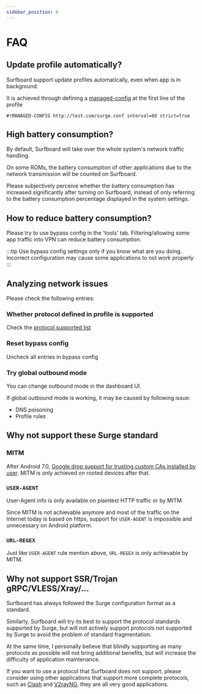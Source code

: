 ```yaml
---
sidebar_position: 6
---
```


# FAQ

## Update profile automatically?

Surfboard support update profiles automatically, even when app is in background.

It is achieved through defining a [managed-config](/docs/profile-format/managed_config) at the first line of the profile

```
#!MANAGED-CONFIG http://test.com/surge.conf interval=60 strict=true
```

## High battery consumption?

By default, Surfboard will take over the whole system's network traffic handling.

On some ROMs, the battery consumption of other applications due to the network transmission will be counted on Surfboard.

Please subjectively perceive whether the battery consumption has increased significantly after turning on Surfboard, instead of only referring to the battery consumption percentage displayed in the system settings.

## How to reduce battery consumption?

Please try to use bypass config in the 'tools' tab. Filtering/allowing some app traffic into VPN can reduce battery consumption.

:::tip
Use bypass config settings only if you know what are you doing. Incorrect configuration may cause some applications to not work properly
:::

## Analyzing network issues

Please check the following entries:

### Whether protocol defined in profile is supported

Check the [protocol supported list](/docs/profile-format/proxy)

### Reset bypass config

Uncheck all entries in bypass config

### Try global outbound mode

You can change outbound mode in the dashboard UI.

If global outbound mode is working, it may be caused by following issue:

- DNS poisoning
- Profile rules

## Why not support these Surge standard

### MITM

After Android 7.0, [Google drop support for trusting custom CAs installed by user](https://android-developers.googleblog.com/2016/07/changes-to-trusted-certificate.html). MITM is only achieved on rooted devices after that.

### `USER-AGENT`

User-Agent info is only available on plaintext HTTP traffic or by MITM. 

Since MITM is not achievable anymore and most of the traffic on the Internet today is based on https, 
support for `USER-AGENT` is impossible and unnecessary on Android platform.

### `URL-REGEX`

Just like `USER-AGENT` rule mention above, `URL-REGEX` is only achievable by MITM.

## Why not support SSR/Trojan gRPC/VLESS/Xray/...

Surfboard has always followed the Surge configuration format as a standard. 

Similarly, Surfboard will try its best to support the protocol standards supported by Surge, but will not actively support protocols not supported by Surge to avoid the problem of standard fragmentation.

At the same time, I personally believe that blindly supporting as many protocols as possible will not bring additional benefits, but will increase the difficulty of application maintenance.

If you want to use a protocol that Surfboard does not support, please consider using other applications that support more complete protocols, such as [Clash](https://github.com/Kr328/ClashForAndroid) and [V2rayNG](https://github.com/2dust/v2rayNG), they are all very good applications.